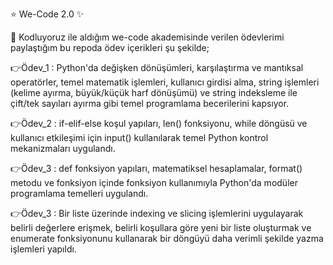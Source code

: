 ⭐ We-Code 2.0 ✨

🌠 Kodluyoruz ile aldığım we-code akademisinde verilen ödevlerimi paylaştığım 
bu repoda ödev içerikleri şu şekilde;

👉Ödev_1 : Python'da değişken dönüşümleri, karşılaştırma ve mantıksal operatörler, 
temel matematik işlemleri, kullanıcı girdisi alma, string işlemleri (kelime ayırma, 
büyük/küçük harf dönüşümü) ve string indeksleme ile çift/tek sayıları ayırma gibi 
temel programlama becerilerini kapsıyor.

👉Ödev_2 : if-elif-else koşul yapıları, len() fonksiyonu, while döngüsü ve kullanıcı 
etkileşimi için input() kullanılarak temel Python kontrol mekanizmaları uygulandı.

👉Ödev_3 : def fonksiyon yapıları, matematiksel hesaplamalar, format() metodu ve 
fonksiyon içinde fonksiyon kullanımıyla Python'da modüler programlama temelleri uygulandı.

👉Ödev_3 : Bir liste üzerinde indexing ve slicing işlemlerini uygulayarak belirli 
değerlere erişmek, belirli koşullara göre yeni bir liste oluşturmak ve enumerate fonksiyonunu
kullanarak bir döngüyü daha verimli şekilde yazma işlemleri yapıldı.

